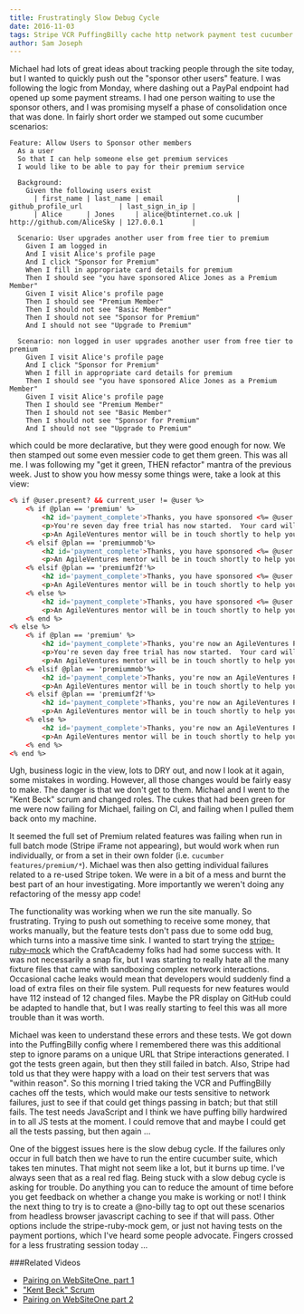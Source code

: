 ```yaml
---
title: Frustratingly Slow Debug Cycle
date: 2016-11-03
tags: Stripe VCR PuffingBilly cache http network payment test cucumber batch
author: Sam Joseph
---
```


Michael had lots of great ideas about tracking people through the site today, but I wanted to quickly push out the "sponsor other users" feature.  I was following the logic from Monday, where dashing out a PayPal endpoint had opened up some payment streams.  I had one person waiting to use the sponsor others, and I was promising myself a phase of consolidation once that was done.  In fairly short order we stamped out some cucumber scenarios:

```gherkin
Feature: Allow Users to Sponsor other members
  As a user
  So that I can help someone else get premium services
  I would like to be able to pay for their premium service

  Background:
    Given the following users exist
      | first_name | last_name | email                  | github_profile_url         | last_sign_in_ip |
      | Alice      | Jones     | alice@btinternet.co.uk | http://github.com/AliceSky | 127.0.0.1       |

  Scenario: User upgrades another user from free tier to premium
    Given I am logged in
    And I visit Alice's profile page
    And I click "Sponsor for Premium"
    When I fill in appropriate card details for premium
    Then I should see "you have sponsored Alice Jones as a Premium Member"
    Given I visit Alice's profile page
    Then I should see "Premium Member"
    Then I should not see "Basic Member"
    Then I should not see "Sponsor for Premium"
    And I should not see "Upgrade to Premium"

  Scenario: non logged in user upgrades another user from free tier to premium
    Given I visit Alice's profile page
    And I click "Sponsor for Premium"
    When I fill in appropriate card details for premium
    Then I should see "you have sponsored Alice Jones as a Premium Member"
    Given I visit Alice's profile page
    Then I should see "Premium Member"
    Then I should not see "Basic Member"
    Then I should not see "Sponsor for Premium"
    And I should not see "Upgrade to Premium"
```

which could be more declarative, but they were good enough for now.  We then stamped out some even messier code to get them green.  This was all me.  I was following my "get it green, THEN refactor" mantra of the previous week.  Just to show you how messy some things were, take a look at this view:

```html
<% if @user.present? && current_user != @user %>
    <% if @plan == 'premium' %>
        <h2 id='payment_complete'>Thanks, you have sponsored <%= @user.display_name %> as a Premium Member!</h2>
        <p>You're seven day free trial has now started.  Your card will not be charged until seven days have passed.</p>
        <p>An AgileVentures mentor will be in touch shortly to help you receive all of your premium membership benefits.</p>
    <% elsif @plan == 'premiummob'%>
        <h2 id='payment_complete'>Thanks, you have sponsored <%= @user.display_name %> as a Premium MOB Member!</h2>
        <p>An AgileVentures mentor will be in touch shortly to help you receive all of your premium mob membership benefits.</p>
    <% elsif @plan == 'premiumf2f'%>
        <h2 id='payment_complete'>Thanks, you have sponsored <%= @user.display_name %> as a Premium F2F Member!</h2>
        <p>An AgileVentures mentor will be in touch shortly to help you receive all of your premium f2f membership benefits.</p>
    <% else %>
        <h2 id='payment_complete'>Thanks, you have sponsored <%= @user.display_name %> as a Premium PLUS Member!</h2>
        <p>An AgileVentures mentor will be in touch shortly to help you receive all of your premium plus membership benefits.</p>
    <% end %>
<% else %>
    <% if @plan == 'premium' %>
        <h2 id='payment_complete'>Thanks, you're now an AgileVentures Premium Member!</h2>
        <p>You're seven day free trial has now started.  Your card will not be charged until seven days have passed.</p>
        <p>An AgileVentures mentor will be in touch shortly to help you receive all of your premium membership benefits.</p>
    <% elsif @plan == 'premiummob'%>
        <h2 id='payment_complete'>Thanks, you're now an AgileVentures Premium MOB Member!</h2>
        <p>An AgileVentures mentor will be in touch shortly to help you receive all of your premium mob membership benefits.</p>
    <% elsif @plan == 'premiumf2f'%>
        <h2 id='payment_complete'>Thanks, you're now an AgileVentures Premium F2F Member!</h2>
        <p>An AgileVentures mentor will be in touch shortly to help you receive all of your premium f2f membership benefits.</p>
    <% else %>
        <h2 id='payment_complete'>Thanks, you're now an AgileVentures Premium PLUS Member!</h2>
        <p>An AgileVentures mentor will be in touch shortly to help you receive all of your premium plus membership benefits.</p>
    <% end %>
<% end %>
```

Ugh, business logic in the view, lots to DRY out, and now I look at it again, some mistakes in wording.  However, all those changes would be fairly easy to make.  The danger is that we don't get to them.  Michael and I went to the "Kent Beck" scrum and changed roles.  The cukes that had been green for me were now failing for Michael, failing on CI, and failing when I pulled them back onto my machine.

It seemed the full set of Premium related features was failing when run in full batch mode (Stripe iFrame not appearing), but would work when run individually, or from a set in their own folder (i.e. `cucumber features/premium/*`).  Michael was then also getting individual failures related to a re-used Stripe token.  We were in a bit of a mess and burnt the best part of an hour investigating.  More importantly we weren't doing any refactoring of the messy app code!

The functionality was working when we run the site manually.  So frustrating.  Trying to push out something to receive some money, that works manually, but the feature tests don't pass due to some odd bug, which turns into a massive time sink.  I wanted to start trying the [stripe-ruby-mock](https://github.com/rebelidealist/stripe-ruby-mock) which the CraftAcademy folks had had some success with.  It was not necessarily a snap fix, but I was starting to really hate all the many fixture files that came with sandboxing complex network interactions.  Occasional cache leaks would mean that developers would suddenly find a load of extra files on their file system.  Pull requests for new features would have 112 instead of 12 changed files.  Maybe the PR display on GitHub could be adapted to handle that, but I was really starting to feel this was all more trouble than it was worth.

Michael was keen to understand these errors and these tests.  We got down into the PuffingBilly config where I remembered there was this additional step to ignore params on a unique URL that Stripe interactions generated.  I got the tests green again, but then they still failed in batch.  Also, Stripe had told us that they were happy with a load on their test servers that was "within reason".  So this morning I tried taking the VCR and PuffingBilly caches off the tests, which would make our tests sensitive to network failures, just to see if that could get things passing in batch; but that still fails.  The test needs JavaScript and I think we have puffing billy hardwired in to all JS tests at the moment.  I could remove that and maybe I could get all the tests passing, but then again ...

One of the biggest issues here is the slow debug cycle.  If the failures only occur in full batch then we have to run the entire cucumber suite, which takes ten minutes.  That might not seem like a lot, but it burns up time.  I've always seen that as a real red flag.  Being stuck with a slow debug cycle is asking for trouble.  Do anything you can to reduce the amount of time before you get feedback on whether a change you make is working or not!  I think the next thing to try is to create a @no-billy tag to opt out these scenarios from headless browser javascript caching to see if that will pass.  Other options include the stripe-ruby-mock gem, or just not having tests on the payment portions, which I've heard some people advocate.  Fingers crossed for a less frustrating session today ...


###Related Videos

* [Pairing on WebSiteOne, part 1](https://www.youtube.com/watch?v=boCPUJ3sdlE)
* ["Kent Beck" Scrum](https://www.youtube.com/watch?v=20ZeJ9FcOxA)
* [Pairing on WebSiteOne part 2](https://www.youtube.com/watch?v=eAdPTF5A5O8)


 


